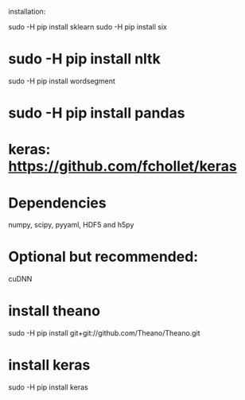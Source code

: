 installation:

sudo -H pip install sklearn
sudo -H pip install six
# sudo -H pip install nltk
sudo -H pip install wordsegment
# sudo -H pip install pandas

# keras: https://github.com/fchollet/keras
# Dependencies
numpy, scipy, pyyaml, HDF5 and h5py
# Optional but recommended: 
cuDNN
# install theano
sudo -H pip install git+git://github.com/Theano/Theano.git
# install keras
sudo -H pip install keras
    
